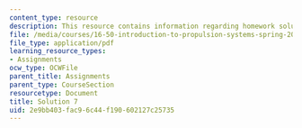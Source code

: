 ```yaml
---
content_type: resource
description: This resource contains information regarding homework solution 7.
file: /media/courses/16-50-introduction-to-propulsion-systems-spring-2012/2e9bb403fac96c44f190602127c25735_MIT16_50S12_sol7.pdf
file_type: application/pdf
learning_resource_types:
- Assignments
ocw_type: OCWFile
parent_title: Assignments
parent_type: CourseSection
resourcetype: Document
title: Solution 7
uid: 2e9bb403-fac9-6c44-f190-602127c25735
---
```

